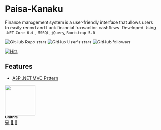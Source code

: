 # Paisa-Kanaku
Finance management system is a user-friendly interface that allows users to easily record and track financial transaction cashflows.
Developed Using `.NET Core 6.0 `, `MSSQL`, `jQuery`, `Bootstrap 5.0`

![GitHub Repo stars](https://img.shields.io/github/stars/Praga-Dev/Paisa-Kanaku)
![GitHub User's stars](https://img.shields.io/github/stars/Praga-Dev?label=Praga-Dev&link=https%3A%2F%2Fgithub.com%2FPraga-Dev)
![GitHub followers](https://img.shields.io/github/followers/Praga-Dev)


[![Hits](https://hits.seeyoufarm.com/api/count/incr/badge.svg?url=https%3A%2F%2Fgithub.com%2FPraga-Dev%2FPaisa-Kanaku&count_bg=%235500E3&title_bg=%234D4D4D&icon=pingup.svg&icon_color=%23FFFFFF&title=hits&edge_flat=false)](https://hits.seeyoufarm.com)

## Features

-   [ASP .NET MVC Pattern](https://dotnet.microsoft.com/en-us/apps/aspnet/mvc)

<a href="https://www.linkedin.com/in/chithra-m/"><img src="https://avatars.githubusercontent.com/u/92291415?v=4" width="100px;" alt=""/><br /><sub><b>Chithra</b></sub></a><br /><a href="https://github.com/Praga-Dev/Paisa-Kanaku/commits?author=chithra-m" title="Code">💻</a> <a href="https://github.com/hoc081098/Movie-Ticket-Booking/commits?author=hoc081098" title="Documentation">📖</a> <a href="#maintenance-hoc081098" title="Maintenance">🚧</a>